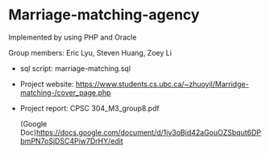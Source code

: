 # Marriage-matching-agency
Implemented by using PHP and Oracle

Group members: Eric Lyu, Steven Huang, Zoey Li

- sql script: marriage-matching.sql

- Project website:
    https://www.students.cs.ubc.ca/~zhuoyil/Marridge-matching-/cover_page.php
- Project report: 
    CPSC 304_M3_group8.pdf

    (Google Doc)https://docs.google.com/document/d/1jy3oBjd42aGouOZSbqut6DPbmPN7oSjDSC4Piw7DrHY/edit
